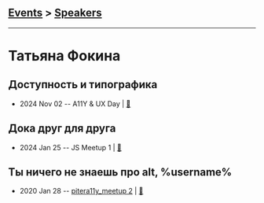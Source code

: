 ## [Events](../README.md) > [Speakers](../speakers.md)
---

# Татьяна Фокина

## Доступность и типографика
- 2024 Nov 02 -- A11Y &amp; UX Day  | [:notebook:](https://tatianafokina.github.io/talks/a11y-and-typography/)  
## Дока друг для друга
- 2024 Jan 25 -- JS Meetup 1  | [:notebook:](https://t.me/tbilisi_js_chat/2370)  
## Ты ничего не знаешь про alt, %username%
- 2020 Jan 28 -- [pitera11y_meetup 2](https://www.youtube.com/watch?v=bEj3qur8vjU)  | [:notebook:](https://pitercss.ru/a11y/2/pres/you-dont-know-alt.pdf)  
